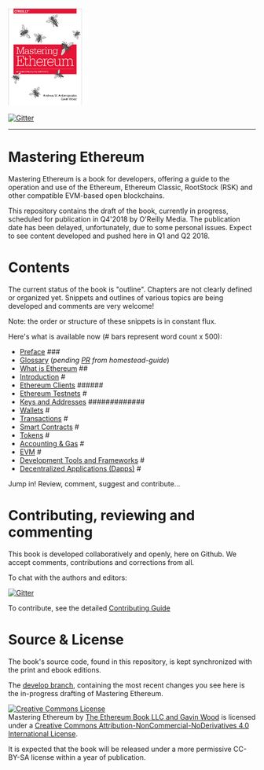 ![Mastering Ethereum Cover](images/cover_thumb.png)

[![Gitter](https://github.com/ethereumbook/ethereumbook/blob/develop/images/chat-on-gitter.svg)](https://gitter.im/ethereumbook/Lobby)

<hr/>

# Mastering Ethereum

Mastering Ethereum is a book for developers, offering a guide to the operation and use of the Ethereum, Ethereum Classic, RootStock (RSK) and other compatible EVM-based open blockchains.

This repository contains the draft of the book, currently in progress, scheduled for publication in Q4'2018 by O'Reilly Media. The publication date has been delayed, unfortunately, due to some personal issues. Expect to see content developed and pushed here in Q1 and Q2 2018.

# Contents

The current status of the book is "outline". Chapters are not clearly defined or organized yet. Snippets and outlines of various topics are being developed and comments are very welcome!

Note: the order or structure of these snippets is in constant flux.

Here's what is available now (# bars represent word count x 500):

* [Preface](preface.asciidoc) ### <!--wordcount-->
* [Glossary](glossary.asciidoc) (_pending [PR](https://github.com/ethereumbook/ethereumbook/pull/2) from homestead-guide_)
* [What is Ethereum](what-is.asciidoc) ## <!--wordcount-->
* [Introduction](intro.asciidoc) # <!--wordcount-->
* [Ethereum Clients](clients.asciidoc) ###### <!--wordcount-->
* [Ethereum Testnets](ethereum-testnets.asciidoc) # <!--wordcount-->
* [Keys and Addresses](keys-addresses.asciidoc) ############# <!--wordcount-->
* [Wallets](wallets.asciidoc) # <!--wordcount-->
* [Transactions](transactions.asciidoc) # <!--wordcount-->
* [Smart Contracts](smart-contracts.asciidoc) # <!--wordcount-->
* [Tokens](tokens.asciidoc) # <!--wordcount-->
* [Accounting & Gas](gas.asciidoc) # <!--wordcount-->
* [EVM](evm.asciidoc) # <!--wordcount-->
* [Development Tools and Frameworks](dev-tools.asciidoc) # <!--wordcount-->
* [Decentralized Applications (Dapps)](dapps.asciidoc) # <!--wordcount-->

Jump in! Review, comment, suggest and contribute...

# Contributing, reviewing and commenting

This book is developed collaboratively and openly, here on Github. We accept comments, contributions and corrections from all.

To chat with the authors and editors:


[![Gitter](https://github.com/ethereumbook/ethereumbook/blob/develop/images/chat-on-gitter.svg)](https://gitter.im/ethereumbook/Lobby)

To contribute, see the detailed [Contributing Guide](CONTRIBUTE.md)

# Source & License

The book's source code, found in this repository, is kept synchronized with the print and ebook editions.

The [develop branch](https://github.com/ethereumbook/ethereumbook/tree/develop), containing the most recent changes you see here is the in-progress drafting of Mastering Ethereum.

<a rel="license" href="http://creativecommons.org/licenses/by-nc-nd/4.0/"><img alt="Creative Commons License" style="border-width:0" src="https://i.creativecommons.org/l/by-nc-nd/4.0/88x31.png" /></a><br /><span xmlns:dct="http://purl.org/dc/terms/" property="dct:title">Mastering Ethereum</span> by <a xmlns:cc="http://creativecommons.org/ns#" href="https://antonopoulos.com/" property="cc:attributionName" rel="cc:attributionURL">The Ethereum Book LLC and Gavin Wood</a> is licensed under a <a rel="license" href="http://creativecommons.org/licenses/by-nc-nd/4.0/">Creative Commons Attribution-NonCommercial-NoDerivatives 4.0 International License</a>.

It is expected that the book will be released under a more permissive CC-BY-SA license within a year of publication.
